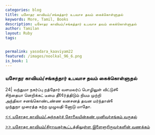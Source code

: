 ```yaml
---  
categories: blog  
title: யசோதர காவியம்/சங்கத்தார் உபவாச தவம் கைக்கொள்ளுதல்
keywords: More, Tamil, Books  
description: யசோதர காவியம்/சங்கத்தார் உபவாச தவம் கைக்கொள்ளுதல்
author: Tamilan  
layout: Ruby  
tags:     


permalink: yasodara_kaaviyam22  
featured: /images/noolkal_96_6.png  
is_book: 1
---  
```



### யசோதர காவியம்/சங்கத்தார் உபவாச தவம் கைக்கொள்ளுதல்

24| வந்துமா நகர்ப்பு றத்தோர் வளமலர்ப் பொழிலுள் விட்டுச்¢  
சிந்தையா னெறிக்கட் டீமை தீ¢¢ர்த்திடும் நியம முற்றி  
அந்திலா சனங்கொண்டண்ண லனசனத் தவன மர்ந்தான்¢  
முந்துநா முரைத்த சுற்ற முழுவதி னோடு மாதோ.

[<< யசோதர காவியம்/அந்நகர்ச் சோலையின்கண் முனிவர்சங்கம் வருதல்](yasodara_kaaviyam21)  
  
[>> யசோதர காவியம்/சிராவகர்கூட்டத்திலுள்ள இளைஞரிருவர்களின் வணக்கம்](yasodara_kaaviyam23)


